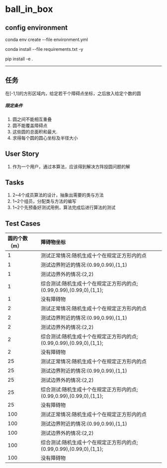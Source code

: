 # ball_in_box

## config environment

conda  env create --file environment.yml

conda install --file requirements.txt -y

pip install -e .

---

## 任务

在[-1,1]的方形区域内，给定若干个障碍点坐标，之后放入给定个数的圆

##### 限定条件

1. 圆之间不能相互重叠
2. 圆不能覆盖障碍点
3. 这些圆的总面积和最大.
4. 求得每个圆的圆心坐标及半径大小



## User Story

1. 作为一个用户，通过本算法，应该得到解决方阵投圆问题的解





## Tasks

1. 2~4个成员算法的设计，抽象出需要的类与方法
2. 1~2个组员，分配类与方法的编写
3. 1~2个先预备好测试用例，算法完成后进行算法的测试



## Test Cases

| 圆的个数（m） | 障碍物坐标                                    |
| :------ | :--------------------------------------- |
| 1       | 测试正常情况:随机生成十个在规定正方形内的点                   |
| 1       | 测试边界附近的情况:(0.99,0.99),(1,1)              |
| 1       | 测试边界外的情况:(2,2)                           |
| 1       | 综合测试:随机生成十个在规定正方形内的点;(0.99,0.99),(0.99,0),(1,1); |
| 1       | 没有障碍物                                    |
| 2       | 测试正常情况:随机生成十个在规定正方形内的点                   |
| 2       | 测试边界附近的情况:(0.99,0.99),(1,1)              |
| 2       | 测试边界外的情况:(2,2)                           |
| 2       | 综合测试:随机生成十个在规定正方形内的点;(0.99,0.99),(0.99,0),(1,1); |
| 2       | 没有障碍物                                    |
| 25      | 测试正常情况:随机生成十个在规定正方形内的点                   |
| 25      | 测试边界附近的情况:(0.99,0.99),(1,1)              |
| 25      | 测试边界外的情况:(2,2)                           |
| 25      | 综合测试:随机生成十个在规定正方形内的点;(0.99,0.99),(0.99,0),(1,1); |
| 25      | 没有障碍物                                    |
| 100     | 测试正常情况:随机生成十个在规定正方形内的点                   |
| 100     | 测试边界附近的情况:(0.99,0.99),(1,1)              |
| 100     | 测试边界外的情况:(2,2)                           |
| 100     | 综合测试:随机生成十个在规定正方形内的点;(0.99,0.99),(0.99,0),(1,1); |
| 100     | 没有障碍物                                    |
